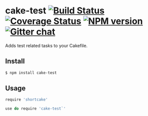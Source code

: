 # cake-test [![Build Status][travis-image]][travis-url] [![Coverage Status][coveralls-image]][coveralls-url] [![NPM version][npm-image]][npm-url]  [![Gitter chat][gitter-image]][gitter-url]
Adds test related tasks to your Cakefile.

## Install
```bash
$ npm install cake-test
```

## Usage
```coffee
require 'shortcake'

use do require 'cake-test`'
```

[travis-url]: https://travis-ci.org/zeekay/cake-test
[travis-image]: https://img.shields.io/travis/zeekay/cake-test.svg
[coveralls-url]: https://coveralls.io/r/zeekay/cake-test/
[coveralls-image]: https://img.shields.io/coveralls/zeekay/cake-test.svg
[npm-url]: https://www.npmjs.com/package/cake-test
[npm-image]: https://img.shields.io/npm/v/cake-test.svg
[downloads-image]: https://img.shields.io/npm/dm/cake-test.svg
[downloads-url]: http://badge.fury.io/js/cake-test
[gitter-url]: https://gitter.im/zeekay/say-hi
[gitter-image]: https://img.shields.io/badge/gitter-say_hi-brightgreen.svg

